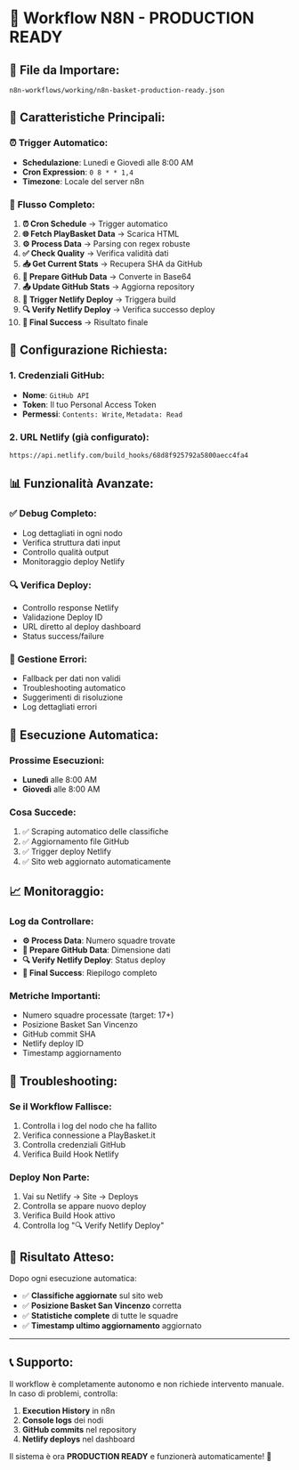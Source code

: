 # 🏀 Workflow N8N - PRODUCTION READY

## 📁 **File da Importare:**
```
n8n-workflows/working/n8n-basket-production-ready.json
```

## 🎯 **Caratteristiche Principali:**

### ⏰ **Trigger Automatico:**
- **Schedulazione**: Lunedì e Giovedì alle 8:00 AM
- **Cron Expression**: `0 8 * * 1,4`
- **Timezone**: Locale del server n8n

### 🔄 **Flusso Completo:**
1. **⏰ Cron Schedule** → Trigger automatico
2. **🌐 Fetch PlayBasket Data** → Scarica HTML
3. **⚙️ Process Data** → Parsing con regex robuste
4. **✅ Check Quality** → Verifica validità dati
5. **📥 Get Current Stats** → Recupera SHA da GitHub
6. **🔧 Prepare GitHub Data** → Converte in Base64
7. **📤 Update GitHub Stats** → Aggiorna repository
8. **🚀 Trigger Netlify Deploy** → Triggera build
9. **🔍 Verify Netlify Deploy** → Verifica successo deploy
10. **🎉 Final Success** → Risultato finale

## 🔧 **Configurazione Richiesta:**

### 1. **Credenziali GitHub:**
- **Nome**: `GitHub API`
- **Token**: Il tuo Personal Access Token
- **Permessi**: `Contents: Write`, `Metadata: Read`

### 2. **URL Netlify (già configurato):**
```
https://api.netlify.com/build_hooks/68d8f925792a5800aecc4fa4
```

## 📊 **Funzionalità Avanzate:**

### ✅ **Debug Completo:**
- Log dettagliati in ogni nodo
- Verifica struttura dati input
- Controllo qualità output
- Monitoraggio deploy Netlify

### 🔍 **Verifica Deploy:**
- Controllo response Netlify
- Validazione Deploy ID
- URL diretto al deploy dashboard
- Status success/failure

### 🎯 **Gestione Errori:**
- Fallback per dati non validi
- Troubleshooting automatico
- Suggerimenti di risoluzione
- Log dettagliati errori

## 🚀 **Esecuzione Automatica:**

### **Prossime Esecuzioni:**
- **Lunedì** alle 8:00 AM
- **Giovedì** alle 8:00 AM

### **Cosa Succede:**
1. ✅ Scraping automatico delle classifiche
2. ✅ Aggiornamento file GitHub
3. ✅ Trigger deploy Netlify
4. ✅ Sito web aggiornato automaticamente

## 📈 **Monitoraggio:**

### **Log da Controllare:**
- **⚙️ Process Data**: Numero squadre trovate
- **🔧 Prepare GitHub Data**: Dimensione dati
- **🔍 Verify Netlify Deploy**: Status deploy
- **🎉 Final Success**: Riepilogo completo

### **Metriche Importanti:**
- Numero squadre processate (target: 17+)
- Posizione Basket San Vincenzo
- GitHub commit SHA
- Netlify deploy ID
- Timestamp aggiornamento

## 🔧 **Troubleshooting:**

### **Se il Workflow Fallisce:**
1. Controlla i log del nodo che ha fallito
2. Verifica connessione a PlayBasket.it
3. Controlla credenziali GitHub
4. Verifica Build Hook Netlify

### **Deploy Non Parte:**
1. Vai su Netlify → Site → Deploys
2. Controlla se appare nuovo deploy
3. Verifica Build Hook attivo
4. Controlla log "🔍 Verify Netlify Deploy"

## 🎉 **Risultato Atteso:**

Dopo ogni esecuzione automatica:
- ✅ **Classifiche aggiornate** sul sito web
- ✅ **Posizione Basket San Vincenzo** corretta
- ✅ **Statistiche complete** di tutte le squadre
- ✅ **Timestamp ultimo aggiornamento** aggiornato

---

## 📞 **Supporto:**

Il workflow è completamente autonomo e non richiede intervento manuale. In caso di problemi, controlla:

1. **Execution History** in n8n
2. **Console logs** dei nodi
3. **GitHub commits** nel repository
4. **Netlify deploys** nel dashboard

Il sistema è ora **PRODUCTION READY** e funzionerà automaticamente! 🚀

